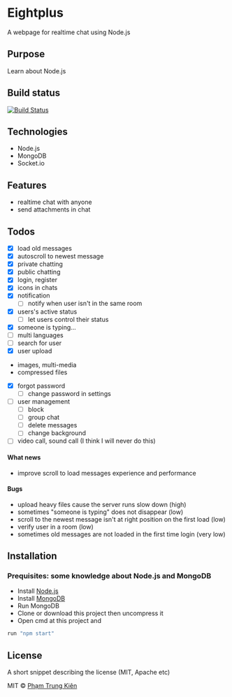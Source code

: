 # Eightplus
A webpage for realtime chat using Node.js

## Purpose
Learn about Node.js

## Build status

[![Build Status](https://img.shields.io/badge/build-developing-blue.svg)]()

## Technologies
- Node.js
- MongoDB
- Socket.io

## Features
- realtime chat with anyone
- send attachments in chat

## Todos
- [x] load old messages
- [x] autoscroll to newest message
- [x] private chatting
- [x] public chatting
- [x] login, register
- [x] icons in chats
- [x] notification
	- [ ] notify when user isn't in the same room
- [x] users's active status
	- [ ] let users control their status
- [x] someone is typing...
- [ ] multi languages
- [ ] search for user
- [x] user upload
- images, multi-media
- compressed files

- [x] forgot password
	- [ ] change password in settings
- [ ] user management
	- [ ] block
	- [ ] group chat
	- [ ] delete messages
	- [ ] change background

- [ ] video call, sound call (I think I will never do this)

#### What news
- improve scroll to load messages experience and performance

#### Bugs
- upload heavy files cause the server runs slow down (high)
- sometimes "someone is typing" does not disappear (low)
- scroll to the newest message isn't at right position on the first load (low)
- verify user in a room (low)
- sometimes old messages are not loaded in the first time login (very low)

## Installation
### Prequisites: some knowledge about Node.js and MongoDB
- Install [Node.js](https://nodejs.org)
- Install [MongoDB](https://www.mongodb.com)
- Run MongoDB
- Clone or download this project then uncompress it
- Open cmd at this project and
```bash
run "npm start"
```

## License
A short snippet describing the license (MIT, Apache etc)

MIT © [Phạm Trung Kiên]()
